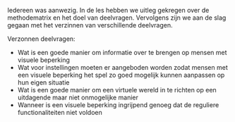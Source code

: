 Iedereen was aanwezig. In de les hebben we uitleg gekregen over de methodematrix en het doel van deelvragen. Vervolgens zijn we aan de slag gegaan met het verzinnen van verschillende deelvragen.

Verzonnen deelvragen:
- Wat is een goede manier om informatie over te brengen op mensen met visuele beperking
- Wat voor instellingen moeten er aangeboden worden zodat mensen met een visuele beperking het spel zo goed mogelijk kunnen aanpassen op hun eigen situatie
- Wat is een goede manier om een virtuele wereld in te richten op een uitdagende maar niet onmogelijke manier
- Wanneer is een visuele beperking ingrijpend genoeg dat de reguliere functionaliteiten niet voldoen